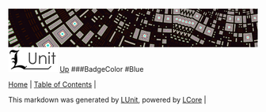 ![](../Content/LUnit-banner-small.png "")
[<img align="right;" src="../Content/LUnit-logo-small.png">](../../README.md)
[Up](BadgeColor.md)
###BadgeColor
#Blue

[Home](../../README.md) | [Table of Contents](../../TableOfContents.md) | 


This markdown was generated by [LUnit](https://github.com/CodeSingularity/LUnit), powered by [LCore](https://github.com/CodeSingularity/LCore) | 


